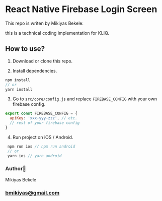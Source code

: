# React Native Firebase Login Screen

This repo is writen by Mikiyas Bekele:

this is a technical coding implementation for KLIQ.

## How to use?

1. Download or clone this repo.

2. Install dependencies.

```js
npm install
// or
yarn install
```

3. Go to `src/core/config.js` and replace `FIREBASE_CONFIG` with your own firebase config.

```js
export const FIREBASE_CONFIG = {
  apiKey: 'xxx-yyy-zzz', // etc.
  // rest of your firebase config
}
```

4. Run project on iOS / Android.

```js
 npm run ios // npm run android
 // or
 yarn ios // yarn android
```

### Author🚀

Mikiyas Bekele

### [bmikiyas@gmail.com](bmikiyas@gmail.com)
